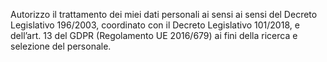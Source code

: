 Autorizzo il trattamento dei miei dati personali ai sensi ai sensi del Decreto Legislativo 196/2003, coordinato con il
Decreto Legislativo 101/2018, e dell’art. 13 del GDPR (Regolamento UE 2016/679) ai fini della ricerca e selezione del
personale.